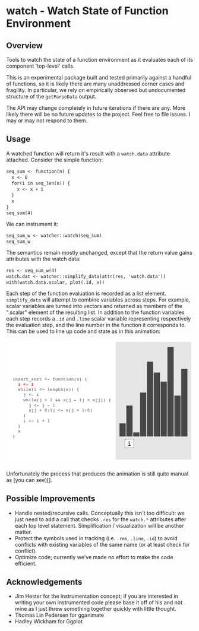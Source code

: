 # watch - Watch State of Function Environment

## Overview

Tools to watch the state of a function environment as it evaluates each of its
component 'top-level' calls.

This is an experimental package built and tested primarily against a handful
of functions, so it is likely there are many unaddressed corner cases and
fragility.  In particular, we rely on empirically observed but undocumented
structure of the `getParseData` output.

The API may change completely in future iterations if there are any.  More
likely there will be no future updates to the project.  Feel free to file
issues.  I may or may not respond to them.

## Usage

A watched function will return it's result with a `watch.data` attribute
attached.  Consider the simple function:

```{r}
seq_sum <- function(n) {
  x <- 0
  for(i in seq_len(n)) {
    x <- x + i
  }
  x
}
seq_sum(4)
```

We can instrument it:

```{r}
seq_sum_w <- watcher::watch(seq_sum)
seq_sum_w
```

The semantics remain mostly unchanged, except that the return value gains
attributes with the watch data:

```{r}
res <- seq_sum_w(4)
watch.dat <- watcher::simplify_data(attr(res, 'watch.data'))
with(watch.dat$.scalar, plot(.id, x))
```

Each step of the function evaluation is recorded as a list element.
`simplify_data` will attempt to combine variables across steps.  For example,
scalar variables are turned into vectors and returned as members of the
".scalar" element of the resulting list.  In addition to the function variables
each step records a `.id` and `.line` scalar variable representing respectively
the evaluation step, and the line number in the function it corresponds to.
This can be used to line up code and state as in this animation:

![](extra/sort-2.gif)

Unfortunately the process that produces the animation is still quite manual as
[you can see][].

## Possible Improvements

* Handle nested/recursive calls.  Conceptually this isn't too difficult: we just
  need to add a call that checks `.res` for the `watch.*` attributes after each
  top level statement.  Simplification / visualization will be another matter.
* Protect the symbols used in tracking (i.e. `.res`, `.line`, `.id`) to avoid
  conflicts with existing variables of the same name (or at least check for
  conflict).
* Optimize code; currently we've made no effort to make the code efficient.

## Acknowledgements

* Jim Hester for the instrumentation concept; if you are interested in writing
  your own instrumented code please base it off of his and not mine as I just
  threw something together quickly with little thought.
* Thomas Lin Pedersen for gganimate
* Hadley Wickham for Ggplot
